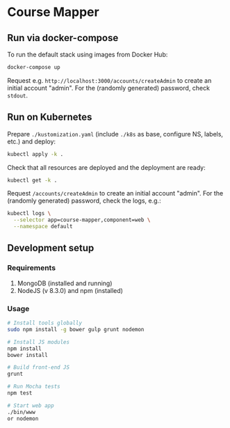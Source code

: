 # Course Mapper

## Run via docker-compose

To run the default stack using images from Docker Hub:

```sh
docker-compose up
```

Request e.g. `http://localhost:3000/accounts/createAdmin` to create an initial account "admin". For the (randomly generated) password, check `stdout`.


## Run on Kubernetes

Prepare `./kustomization.yaml` (include `./k8s` as base, configure NS, labels, etc.) and deploy:

```sh
kubectl apply -k .
```

Check that all resources are deployed and the deployment are ready:

```sh
kubectl get -k .
```

Request `/accounts/createAdmin` to create an initial account "admin". For the (randomly generated) password, check the logs, e.g.:

```sh
kubectl logs \
  --selector app=course-mapper,component=web \
  --namespace default
```


## Development setup

### Requirements

1. MongoDB (installed and running)
2. NodeJS (v 8.3.0) and npm (installed)

### Usage

```sh
# Install tools globally
sudo npm install -g bower gulp grunt nodemon

# Install JS modules
npm install
bower install

# Build front-end JS
grunt

# Run Mocha tests
npm test

# Start web app
./bin/www
or nodemon
```
